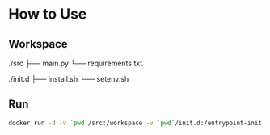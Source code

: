 # How to Use

## Workspace

./src
├── main.py
└── requirements.txt

./init.d
├── install.sh
└── setenv.sh

## Run

```sh
docker run -d -v `pwd`/src:/workspace -v `pwd`/init.d:/entrypoint-init.d minimum/python main.py
```

